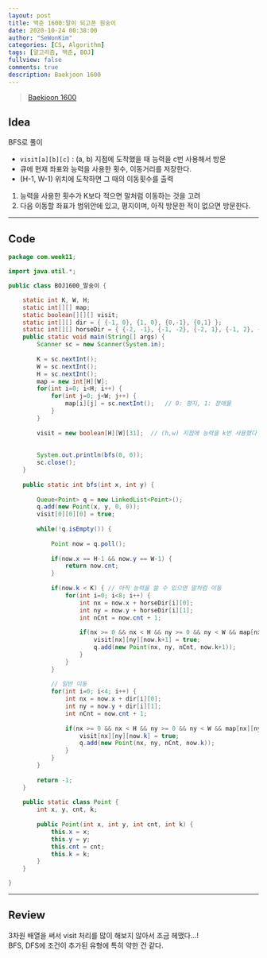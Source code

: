 ```yaml
---
layout: post
title: 백준 1600:말이 되고픈 원숭이
date: 2020-10-24 00:38:00
author: "SeWonKim"
categories: [CS, Algorithm]
tags: [알고리즘, 백준, BOJ]
fullview: false
comments: true
description: Baekjoon 1600
---
```


> [Baekjoon 1600](https://www.acmicpc.net/problem/1600)

## Idea

BFS로 풀이

- `visit[a][b][c]` : (a, b) 지점에 도착했을 때 능력을 c번 사용해서 방문
- 큐에 현재 좌표와 능력을 사용한 횟수, 이동거리를 저장한다.
- (H-1, W-1) 위치에 도착하면 그 때의 이동횟수를 출력

1. 능력을 사용한 횟수가 K보다 적으면 말처럼 이동하는 것을 고려
2. 다음 이동할 좌표가 범위안에 있고, 평지이며, 아직 방문한 적이 없으면 방문한다.


---

## Code

```java
package com.week11;

import java.util.*;

public class BOJ1600_말숭이 {

	static int K, W, H;
	static int[][] map;
	static boolean[][][] visit;
	static int[][] dir = { {-1, 0}, {1, 0}, {0,-1}, {0,1} };
	static int[][] horseDir = { {-2, -1}, {-1, -2}, {-2, 1}, {-1, 2}, {2, -1}, {1,-2}, {2,1}, {1, 2} };
	public static void main(String[] args) {
		Scanner sc = new Scanner(System.in);
		
		K = sc.nextInt();
		W = sc.nextInt();
		H = sc.nextInt();
		map = new int[H][W];
		for(int i=0; i<H; i++) {
			for(int j=0; j<W; j++) {
				map[i][j] = sc.nextInt();	// 0: 평지, 1: 장애물
			}
		}
		
		visit = new boolean[H][W][31];	// (h,w) 지점에 능력을 k번 사용했다
		
		
		System.out.println(bfs(0, 0));
		sc.close();
	}
	
	public static int bfs(int x, int y) {
		
		Queue<Point> q = new LinkedList<Point>();
		q.add(new Point(x, y, 0, 0));
		visit[0][0][0] = true;
		
		while(!q.isEmpty()) {
			
			Point now = q.poll();
			
			if(now.x == H-1 && now.y == W-1) {
				return now.cnt;
			}
			
			if(now.k < K) {	// 아직 능력을 쓸 수 있으면 말처럼 이동
				for(int i=0; i<8; i++) {
					int nx = now.x + horseDir[i][0];
					int ny = now.y + horseDir[i][1];
					int nCnt = now.cnt + 1;
					
					if(nx >= 0 && nx < H && ny >= 0 && ny < W && map[nx][ny] == 0 && !visit[nx][ny][now.k+1]) {
						visit[nx][ny][now.k+1] = true;
						q.add(new Point(nx, ny, nCnt, now.k+1));
					}
				}
			}
			
			// 일반 이동
			for(int i=0; i<4; i++) {
				int nx = now.x + dir[i][0];
				int ny = now.y + dir[i][1];
				int nCnt = now.cnt + 1;
				
				if(nx >= 0 && nx < H && ny >= 0 && ny < W && map[nx][ny] == 0 && !visit[nx][ny][now.k]) {
					visit[nx][ny][now.k] = true;
					q.add(new Point(nx, ny, nCnt, now.k));
				}
			}
		}
		
		return -1;
	}
	
	public static class Point {
		int x, y, cnt, k;
		
		public Point(int x, int y, int cnt, int k) {
			this.x = x;
			this.y = y;
			this.cnt = cnt;
			this.k = k;
		}
	}

}

```

---

## Review

3차원 배열을 써서 visit 처리를 많이 해보지 않아서 조금 헤맸다...!    
BFS, DFS에 조건이 추가된 유형에 특히 약한 건 같다.
